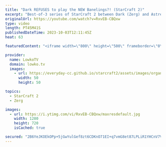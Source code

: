 ```yaml
---
title: "Dark REFUSES to play the NEW Banelings?! (StarCraft 2)"
excerpt: "Best-of-3 series of StarCraft 2 between Dark (Zerg) and Astrea (Protoss). This series features the new Mothership, albeit for only a very short amount of time. SC2 match is from the Korean StarCraft League. Support my work: https://patreon.com/lowkotv Lowko Merch: https://lowko.shop  My YouTube channels:"
originalUrl: https://youtube.com/watch?v=RxvEB-CBQxw
type: video
length: PT45M41S
publishedDateTime: 2023-10-03T12:11:45Z
heat: 63

featuredContent: "<iframe width=\"800\" height=\"500\" frameborder=\"0\" src=\"https://www.youtube.com/embed/RxvEB-CBQxw\" allow=\"accelerometer; autoplay; encrypted-media; gyroscope; picture-in-picture\" allowfullscreen></iframe>"

provider:
  name: LowkoTV
  domain: lowko.tv
  images:
    - url: https://everyday-cc.github.io/starcraft2/assets/images/organizations/lowko.tv-50x50.jpg
      width: 50
      height: 50

topics:
  - StarCraft 2
  - Zerg

images:
  - url: https://i.ytimg.com/vi/RxvEB-CBQxw/maxresdefault.jpg
    width: 1280
    height: 720
    isCached: true

secured: "2B6YeJKOEkOPp+5jGwYulGef8zt6CDKnO71EI+q7vmG8et87LPLiR1YHCnV7VpHKuTASetzS0Zf2CEP/R22KR2HSdFLBY9ivv2haroEh8M9S9UeZu8UgV6Chm2p6q7Sy7zZyBYQeTcbuLesyke/kypHo4p02GqDk5YO6i40qe3cUn5fTMBfUjJkosN1LucelryYmNQKbPzULxstfuWzhfj6PnGnTp2dbcvlfLsjaQ5EG5kyYihZSWr1ZsbO7+irqX8Jw2VQ4kV9etwxEulQLyx878xT0kRZQjh+1XibT1+yU3iJUz4+7K+8BDga+bKfz3gIf46SaLkpS0ZxYAv3C6lM7uHWAijKLAGwogfsWAQVtV3Y+/ScCZMgiC/XS1p9gqYl6rubyCBwH5GsZ7MDspsiJOcFJ8qqr3+1wIg4Bdig=;XYYzsfD1JXEWi8kwFtfXXQ=="
---
```


